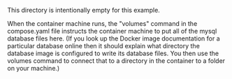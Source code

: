 This directory is intentionally empty for this example.

When the container machine runs, the "volumes" command in the compose.yaml file instructs the container machine
to put all of the mysql database files here. (If you look up the Docker image documentation for a particular database online
then it should explain what directory the database image is configured to write its database files. You then use the volumes
command to connect that to a directory in the container to a folder on your machine.)
